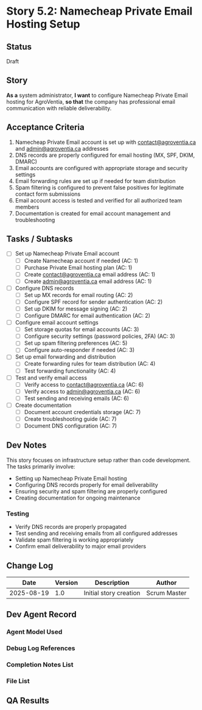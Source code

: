 # Story 5.2: Namecheap Private Email Hosting Setup

## Status
Draft

## Story
**As a** system administrator,
**I want** to configure Namecheap Private Email hosting for AgroVentia,
**so that** the company has professional email communication with reliable deliverability.

## Acceptance Criteria
1. Namecheap Private Email account is set up with contact@agroventia.ca and admin@agroventia.ca addresses
2. DNS records are properly configured for email hosting (MX, SPF, DKIM, DMARC)
3. Email accounts are configured with appropriate storage and security settings
4. Email forwarding rules are set up if needed for team distribution
5. Spam filtering is configured to prevent false positives for legitimate contact form submissions
6. Email account access is tested and verified for all authorized team members
7. Documentation is created for email account management and troubleshooting

## Tasks / Subtasks
- [ ] Set up Namecheap Private Email account
  - [ ] Create Namecheap account if needed (AC: 1)
  - [ ] Purchase Private Email hosting plan (AC: 1)
  - [ ] Create contact@agroventia.ca email address (AC: 1)
  - [ ] Create admin@agroventia.ca email address (AC: 1)
- [ ] Configure DNS records
  - [ ] Set up MX records for email routing (AC: 2)
  - [ ] Configure SPF record for sender authentication (AC: 2)
  - [ ] Set up DKIM for message signing (AC: 2)
  - [ ] Configure DMARC for email authentication (AC: 2)
- [ ] Configure email account settings
  - [ ] Set storage quotas for email accounts (AC: 3)
  - [ ] Configure security settings (password policies, 2FA) (AC: 3)
  - [ ] Set up spam filtering preferences (AC: 5)
  - [ ] Configure auto-responder if needed (AC: 3)
- [ ] Set up email forwarding and distribution
  - [ ] Create forwarding rules for team distribution (AC: 4)
  - [ ] Test forwarding functionality (AC: 4)
- [ ] Test and verify email access
  - [ ] Verify access to contact@agroventia.ca (AC: 6)
  - [ ] Verify access to admin@agroventia.ca (AC: 6)
  - [ ] Test sending and receiving emails (AC: 6)
- [ ] Create documentation
  - [ ] Document account credentials storage (AC: 7)
  - [ ] Create troubleshooting guide (AC: 7)
  - [ ] Document DNS configuration (AC: 7)

## Dev Notes
This story focuses on infrastructure setup rather than code development. The tasks primarily involve:
- Setting up Namecheap Private Email hosting
- Configuring DNS records properly for email deliverability
- Ensuring security and spam filtering are properly configured
- Creating documentation for ongoing maintenance

### Testing
- Verify DNS records are properly propagated
- Test sending and receiving emails from all configured addresses
- Validate spam filtering is working appropriately
- Confirm email deliverability to major email providers

## Change Log
| Date | Version | Description | Author |
|------|---------|-------------|--------|
| 2025-08-19 | 1.0 | Initial story creation | Scrum Master |

## Dev Agent Record

### Agent Model Used

### Debug Log References

### Completion Notes List

### File List

## QA Results